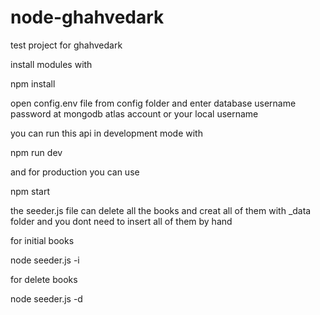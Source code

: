 # node-ghahvedark
test project for ghahvedark

install modules with

npm install

open config.env file from config folder and enter database username password at mongodb atlas account
or your local username 

you can run this api in development mode with

npm run dev

and for production you can use 

npm start

the seeder.js file can delete all the books and creat all of them with _data folder
and you dont need to insert all of them by hand

for initial books

node seeder.js -i

for delete books
 
node seeder.js -d
